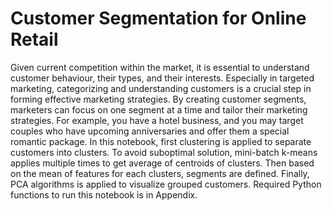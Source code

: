 # Customer Segmentation for Online Retail

Given current competition within the market, it is essential to understand customer behaviour, their types, and their interests. Especially in targeted marketing, categorizing and understanding customers is a crucial step in forming effective marketing strategies. By creating customer segments, marketers can focus on one segment at a time and tailor their marketing strategies. For example, you have a hotel business, and you may target couples who have upcoming anniversaries and offer them a special romantic package. In this notebook, first clustering is applied to separate customers into clusters. To avoid suboptimal solution, mini-batch k-means applies multiple times to get average of centroids of clusters. Then based on the mean of features for each clusters, segments are defined. Finally, PCA algorithms is applied to visualize grouped customers. Required Python functions to run this notebook is in Appendix.
